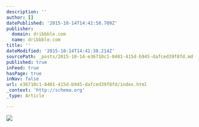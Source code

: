 ```yaml
---
description: ''
author: []
datePublished: '2015-10-14T14:42:50.709Z'
publisher:
  domain: dribbble.com
  name: dribbble.com
title: ''
dateModified: '2015-10-14T14:41:38.214Z'
sourcePath: _posts/2015-10-14-e36710c1-8401-415d-b945-dafced39f8fd.md
published: true
inFeed: true
hasPage: true
inNav: false
url: e36710c1-8401-415d-b945-dafced39f8fd/index.html
_context: 'http://schema.org'
_type: Article

---
```

![](https://d13yacurqjgara.cloudfront.net/users/2014/screenshots/1975799/rebass-05.png)